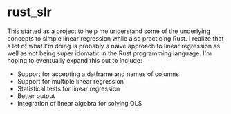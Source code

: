 # rust_slr

This started as a project to help me understand some of the underlying concepts to simple linear regression while also practicing Rust. I realize that a lot of what I'm doing is probably a naive approach to linear regression as well as not being super idomatic in the Rust programming language. I'm hoping to eventually expand this out to include:
- Support for accepting a datframe and names of columns
- Support for multiple linear regression
- Statistical tests for linear regression
- Better output
- Integration of linear algebra for solving OLS

